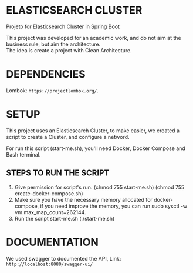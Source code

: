 # ELASTICSEARCH CLUSTER #

Projeto for Elasticsearch Cluster in Spring Boot

This project was developed for an academic work, and do 
not aim at the business rule, but aim the architecture.<br>
The idea is create a project with Clean Architecture.

# DEPENDENCIES #

Lombok: `https://projectlombok.org/`.

# SETUP #

This project uses an Elasticsearch Cluster, to make
easier, we created a script to create a Cluster, and
configure a netword.

For run this script (start-me.sh), you'll need
Docker, Docker Compose and Bash terminal.

## STEPS TO RUN THE SCRIPT ##

1. Give permission for script's run. 
(chmod 755 start-me.sh) (chmod 755 create-docker-compose.sh)
2. Make sure you have the necessary memory allocated
for docker-compose, if you need improve the memory,
you can run sudo sysctl -w vm.max_map_count=262144.
3. Run the script start-me.sh (./start-me.sh)

# DOCUMENTATION #

We used swagger to documented the API,
Link: `http://localhost:8080/swagger-ui/`
